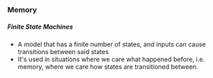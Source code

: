### Memory
##### Finite State Machines
- A model that has a finite number of states, and inputs can cause transitions between said states
- It's used in situations where we care what happened before, i.e. memory, where we care how states are transitioned between.